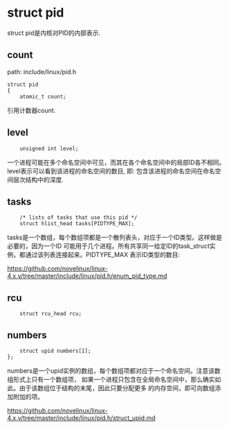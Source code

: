 struct pid
========================================

struct pid是内核对PID的内部表示.

count
----------------------------------------

path: include/linux/pid.h
```
struct pid
{
    atomic_t count;
```

引用计数器count.

level
----------------------------------------

```
    unsigned int level;
```

一个进程可能在多个命名空间中可见，而其在各个命名空间中的局部ID各不相同。
level表示可以看到该进程的命名空间的数目, 即: 包含该进程的命名空间在命名空间层次结构中的深度.

tasks
----------------------------------------

```
    /* lists of tasks that use this pid */
    struct hlist_head tasks[PIDTYPE_MAX];
```

tasks是一个数组，每个数组项都是一个散列表头，对应于一个ID类型。这样做是必要的，因为一个ID
可能用于几个进程。所有共享同一给定ID的task_struct实例，都通过该列表连接起来。PIDTYPE_MAX
表示ID类型的数目:

https://github.com/novelinux/linux-4.x.y/tree/master/include/linux/pid.h/enum_pid_type.md

rcu
----------------------------------------

```
    struct rcu_head rcu;
```

numbers
----------------------------------------

```
    struct upid numbers[1];
};
```

numbers是一个upid实例的数组，每个数组项都对应于一个命名空间。注意该数组形式上只有一个数组项，
如果一个进程只包含在全局命名空间中，那么确实如此。由于该数组位于结构的末尾，因此只要分配更多
的内存空间，即可向数组添加附加的项。

https://github.com/novelinux/linux-4.x.y/tree/master/include/linux/pid.h/struct_upid.md
